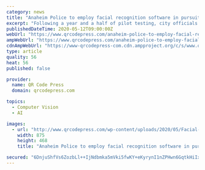```yaml
---
category: news
title: "Anaheim Police to employ facial recognition software in pursuit of criminals"
excerpt: "Following a year and a half of pilot testing, city officials are prepared to invest in the technology. Anaheim city officials are moving ahead with investments"
publishedDateTime: 2020-05-12T09:00:00Z
webUrl: "https://www.qrcodepress.com/anaheim-police-to-employ-facial-recognition-software-in-pursuit-of-criminals/8537875/"
ampWebUrl: "https://www.qrcodepress.com/anaheim-police-to-employ-facial-recognition-software-in-pursuit-of-criminals/8537875/amp/"
cdnAmpWebUrl: "https://www-qrcodepress-com.cdn.ampproject.org/c/s/www.qrcodepress.com/anaheim-police-to-employ-facial-recognition-software-in-pursuit-of-criminals/8537875/amp/"
type: article
quality: 56
heat: 56
published: false

provider:
  name: QR Code Press
  domain: qrcodepress.com

topics:
  - Computer Vision
  - AI

images:
  - url: "http://www.qrcodepress.com/wp-content/uploads/2020/05/Facial-recognition-software-police-with-smartphone-technology.jpg"
    width: 875
    height: 468
    title: "Anaheim Police to employ facial recognition software in pursuit of criminals"

secured: "6DnjuShfVs6ZozbLl++IjNdbmka5mVki5fwKY+eKyrynI1nZPHwn6GqtkHiIxA5wa5Y1aFbTDrOkPY3OoyTxgiK1xdIY4jAh1msK3aeyQLYb/aFXq9EUF1SFUKNRNdkzLMgX2KSxKuoYLQ2Aw3ygRN0KOZ/O/O+ngYdQ7StjZ2hUImv7iZWEwf4aC0t7JdaDV4Bp7Cd7ahFVwvrSgVXOaBJ1iE1+Ba6oQA5GMGQ1AUPK4ygq7ob6aGZQXlz0pZGCxarr6Ck1U0k/Yn41cLWzLOvxeP23CfXTFFcBAR+UyazDGeYpkaHqTKst92RkTpb3;D+3SdnTH3JCofT81UTYM+w=="
---
```


